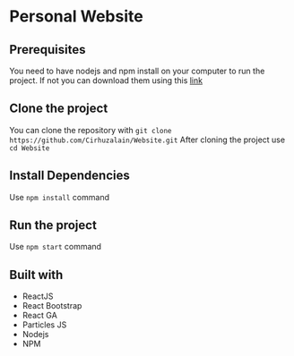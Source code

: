 # Personal Website

## Prerequisites
You need to have nodejs and npm install on your computer to run the project. If not you can download them using this [link](https://nodejs.org/en/download/)

## Clone the project
You can clone the repository with `git clone https://github.com/Cirhuzalain/Website.git`
After cloning the project use `cd Website`

## Install Dependencies
Use `npm install` command

## Run the project
Use `npm start` command

## Built with
* ReactJS
* React Bootstrap
* React GA
* Particles JS
* Nodejs
* NPM